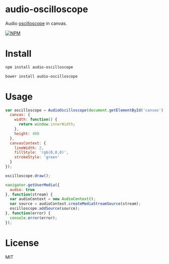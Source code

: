 # audio-oscilloscope

Audio [oscilloscope](http://en.wikipedia.org/wiki/Oscilloscope) in canvas.

[![NPM](https://nodei.co/npm/is-typedarray.png)](https://nodei.co/npm/is-typedarray)

# Install

```bash
npm install audio-oscilloscope
```

```bash
bower install audio-oscilloscope
```

# Usage

```javascript
var oscilloscope = AudioOscilloscope(document.getElementById('canvas'), {
  canvas: {
    width: function() {
      return window.innerWidth;
    },
    height: 400
  },
  canvasContext: {
    lineWidth: 2,
    fillStyle: 'rgb(0,0,0)',
    strokeStyle: 'green'
  }
});

oscilloscope.draw();

navigator.getUserMedia({
  audio: true
}, function(stream) {
  var audioContext = new AudioContext();
  var source = audioContext.createMediaStreamSource(stream);
  oscilloscope.addSource(source);
}, function(error) {
  console.error(error);
});
```

# License

MIT
